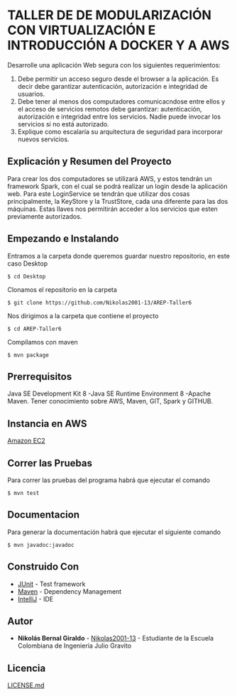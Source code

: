 # TALLER DE DE MODULARIZACIÓN CON VIRTUALIZACIÓN E INTRODUCCIÓN A DOCKER Y A AWS

Desarrolle una aplicación Web segura con los siguientes requerimientos:

1. Debe permitir un acceso seguro desde el browser a la aplicación. Es decir debe garantizar autenticación, autorización e integridad de usuarios.
2. Debe tener al menos dos computadores comunicacndose entre ellos y el acceso de servicios remotos debe garantizar: autenticación, autorización e integridad entre los servicios. Nadie puede invocar los servicios si no está autorizado.
3. Explique como escalaría su arquitectura de seguridad para incorporar nuevos servicios.

## Explicación y Resumen del Proyecto

Para crear los dos computadores se utilizará AWS, y estos tendrán un framework Spark, con el cual se podrá realizar un login desde la aplicación web.
Para este LoginService se tendrán que utilizar dos cosas principalmente, la KeyStore y la TrustStore, cada una diferente para las dos máquinas. Estas llaves nos permitirán acceder a los servicios que esten previamente autorizados.

## Empezando e Instalando

Entramos a la carpeta donde queremos guardar nuestro repositorio, en este caso Desktop

`$ cd Desktop`

Clonamos el repositorio en la carpeta

`$ git clone https://github.com/Nikolas2001-13/AREP-Taller6`

Nos dirigimos a la carpeta que contiene el proyecto

`$ cd AREP-Taller6`

Compilamos con maven

`$ mvn package`

## Prerrequisitos
Java SE Development Kit 8 -Java SE Runtime Environment 8 -Apache Maven.
Tener conocimiento sobre AWS, Maven, GIT, Spark y GITHUB. 

## Instancia en AWS

[Amazon EC2](http://ec2-3-88-203-172.compute-1.amazonaws.com:7600/)


## Correr las Pruebas

Para correr las pruebas del programa habrá que ejecutar el comando

`$ mvn test`

## Documentacion

Para generar la documentación habrá que ejecutar el siguiente comando

`$ mvn javadoc:javadoc`

## Construido Con

* [JUnit](https://mvnrepository.com/artifact/junit/junit) - Test framework
* [Maven](https://maven.apache.org/) - Dependency Management
* [IntelliJ](https://www.jetbrains.com/es-es/idea/) - IDE

## Autor

* **Nikolás Bernal Giraldo** - [Nikolas2001-13](https://github.com/Nikolas2001-13) - Estudiante de la Escuela Colombiana de Ingeniería Julio Gravito

## Licencia

[LICENSE.md](http://www.gnu.org/licenses/gpl.html) 
